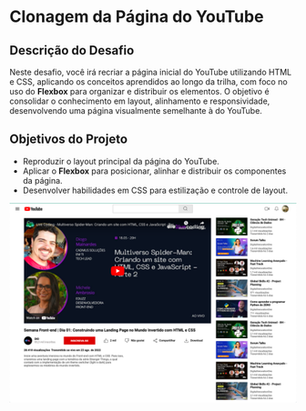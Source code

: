 # Clonagem da Página do YouTube

## Descrição do Desafio
Neste desafio, você irá recriar a página inicial do YouTube utilizando HTML e CSS, aplicando os conceitos aprendidos ao longo da trilha, com foco no uso do **Flexbox** para organizar e distribuir os elementos. O objetivo é consolidar o conhecimento em layout, alinhamento e responsividade, desenvolvendo uma página visualmente semelhante à do YouTube.

## Objetivos do Projeto
- Reproduzir o layout principal da página do YouTube.
- Aplicar o **Flexbox** para posicionar, alinhar e distribuir os componentes da página.
- Desenvolver habilidades em CSS para estilização e controle de layout.
  
![Demonstração do Desafio](assets/icons/clonagemYoutube.png)
